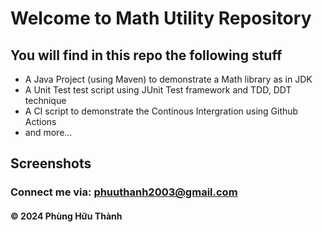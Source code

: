 # Welcome to Math Utility Repository

## You will find in this repo the following stuff

* A Java Project (using Maven) to demonstrate a Math library as in JDK
* A Unit Test test script using JUnit Test framework and TDD, DDT technique
* A CI script to demonstrate the Continous Intergration using Github Actions
* and more...

## Screenshots

### Connect me via: phuuthanh2003@gmail.com

#### &#169; 2024 Phùng Hữu Thành